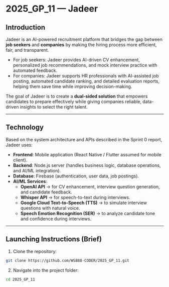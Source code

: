 # 2025_GP_11 — Jadeer

## Introduction
Jadeer is an AI-powered recruitment platform that bridges the gap between **job seekers** and **companies** by making the hiring process more efficient, fair, and transparent.  
- For job seekers: Jadeer provides AI-driven CV enhancement, personalized job recommendations, and mock interview practice with automated feedback.  
- For companies: Jadeer supports HR professionals with AI-assisted job posting, automated candidate ranking, and detailed evaluation reports, helping them save time while improving decision-making.  

The goal of Jadeer is to create a **dual-sided solution** that empowers candidates to prepare effectively while giving companies reliable, data-driven insights to select the right talent.

---

## Technology
Based on the system architecture and APIs described in the Sprint 0 report, Jadeer uses:  
- **Frontend**: Mobile application (React Native / Flutter assumed for mobile client).  
- **Backend**: Node.js server (handles business logic, database operations, and AI/ML integration).  
- **Database**: Firebase (authentication, user data, job postings).  
- **AI/ML Services**:  
  - **OpenAI API** → for CV enhancement, interview question generation, and candidate feedback.  
  - **Whisper API** → for speech-to-text during interviews.  
  - **Google Cloud Text-to-Speech (TTS)** → to simulate interview questions with natural voice.  
  - **Speech Emotion Recognition (SER)** → to analyze candidate tone and confidence during interviews.  

---

## Launching Instructions (Brief)

1. Clone the repository:
```bash
git clone https://github.com/WS888-CODER/2025_GP_11.git
```
2. Navigate into the project folder:
 ```bash
cd 2025_GP_11
```



